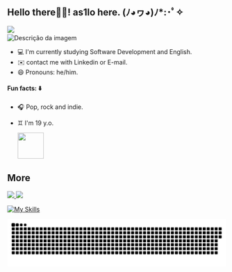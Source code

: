 ## Hello there👋🏻!  as1lo here.   (ﾉ◕ヮ◕)ﾉ*:･ﾟ✧
<img height="50cm" src="https://user-images.githubusercontent.com/99282105/159739835-eafdbd6d-d8dd-4bc9-86c7-a97f13e53ad2.png">
<div>  <img height="150" width="150" src="https://cdn.discordapp.com/attachments/846536751103475756/956234277404676197/ezgif.com-gif-maker.gif" alt="Descrição da imagem" align="right; top" >
</div>
  
- 💻 I'm currently studying Software Development and English.
- ✉️ contact me with Linkedin or E-mail.
- 😄 Pronouns: he/him.

<div>



#### Fun facts: ⬇️
- 🎧 Pop, rock and indie.
- ♊ I'm 19 y.o.
 
  <img height="60" width="60" src="https://media.giphy.com/media/IizHZy80WZbkmHiaVP/giphy.gif">
  
## More
</div>
<div>
  <a href="https://br.linkedin.com/in/aislan-mota-719799234/en?trk=people-guest_people_search-card"><img src="https://img.shields.io/badge/LinkedIn-0077B5?style=for-the-badge&logo=linkedin&logoColor=white">
  <a href="aislanmota0@gmail.com"><img src="https://img.shields.io/badge/Gmail-D14836?style=for-the-badge&logo=gmail&logoColor=white">
   
  ![My Skills](https://skillicons.dev/icons?i=c)
</div>
   
![Snake animation](https://github.com/as1lo/as1lo/blob/output/github-contribution-grid-snake.svg)
